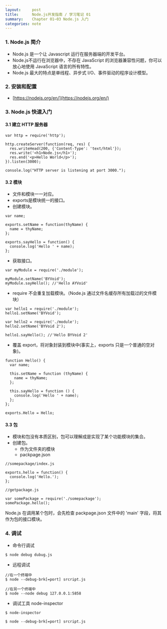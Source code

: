 ```yaml
---
layout:     post
title:      Node.js开发指南 / 学习笔记 01
summary:    Chapter 01~03 Node.js 入门
categories: note
---
```

### 1. Node.js 简介

- Node.js 是一个让 Javascript 运行在服务器端的开发平台。
- Node.js不运行在浏览器中，不存在 JavaScript 的浏览器兼容性问题，你可以放心地使用 JavaScript 语言的所有特性。
- Node.js 最大的特点是单线程、异步式 I/O、事件驱动的程序设计模型。

### 2. 安装和配置

- [https://nodejs.org/en/](https://nodejs.org/en/)

### 3. Node.js 快速入门

#### 3.1 建立 HTTP 服务器

```
var http = require('http');

http.createServer(function(req, res) {
  res.writeHead(200, {'Content-Type': 'text/html'});
  res.write('<h1>Node.js</h1>');
  res.end('<p>Hello World</p>');
}).listen(3000);

console.log("HTTP server is listening at port 3000.");
```

#### 3.2 模块

- 文件和模块一一对应。
- exports是模块统一的接口。
- 创建模块。

```
var name;

exports.setName = function(thyName) {
  name = thyName;
};

exports.sayHello = function() {
  console.log('Hello ' + name);
};
```
- 获取接口。

```
var myModule = require('./module');

myModule.setName('BYVoid');
myModule.sayHello(); //'Hello AYVoid'
```
- require 不会重复加载模块。（Node.js 通过文件名缓存所有加载过的文件模块）

```
var hello1 = require('./module');
hello1.setName('BYVoid');

var hello2 = require('./module');
hello2.setName('BYVoid 2');

hello1.sayHello(); //'Hello BYVoid 2'
```
- 覆盖 export，将对象封装到模块中(事实上，exports 只是一个普通的空对象)。

```
function Hello() {
  var name;
  
  this.setName = function (thyName) {
    name = thyName;
  };
  
  this.sayHello = function () {
    console.log('Hello ' + name);
  };
};

exports.Hello = Hello;
```

#### 3.3 包

- 模块和包没有本质区别，包可以理解成是实现了某个功能模块的集合。
- 创建包。
	- 作为文件夹的模块
	- packpage.json

```
//somepackage/index.js

exports.hello = function() {
  console.log('Hello.');
};

//getpackage.js

var somePackage = require('./somepackage');
somePackage.hello();
```
Node.js 在调用某个包时，会先检查 packpage.json 文件中的 'main' 字段，将其作为包的接口模块。

### 4. 调试

- 命令行调试

```
$ node debug dubug.js
```
- 远程调试

```
//在一个终端中
$ node --debug-brk[=port] srcript.js

//在另一个终端中
$ node --node debug 127.0.0.1:5858
```
- 调试工具 node-inspector

```
$ node-inspector
```

```
$ node --debug-brk[=port] srcript.js
```


